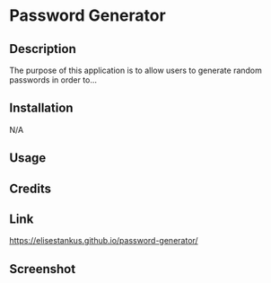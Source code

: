 # Password Generator

## Description

The purpose of this application is to allow users to generate random passwords in order to... 

## Installation

N/A

## Usage


## Credits


## Link

https://elisestankus.github.io/password-generator/

## Screenshot

